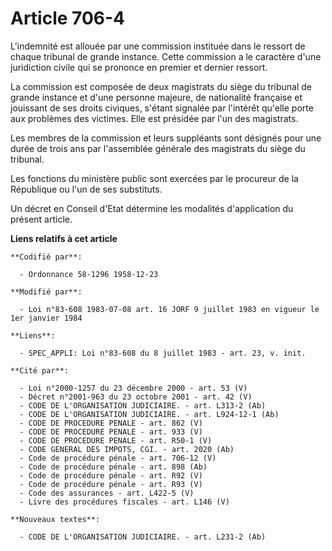 # Article 706-4

L'indemnité est allouée par une commission instituée dans le ressort de chaque tribunal de grande instance. Cette commission
a le caractère d'une juridiction civile qui se prononce en premier et dernier ressort.

La commission est composée de deux magistrats du siège du tribunal de grande instance et d'une personne majeure, de
nationalité française et jouissant de ses droits civiques, s'étant signalée par l'intérêt qu'elle porte aux problèmes des
victimes. Elle est présidée par l'un des magistrats.

Les membres de la commission et leurs suppléants sont désignés pour une durée de trois ans par l'assemblée générale des
magistrats du siège du tribunal.

Les fonctions du ministère public sont exercées par le procureur de la République ou l'un de ses substituts.

Un décret en Conseil d'Etat détermine les modalités d'application du présent article.

**Liens relatifs à cet article**

	**Codifié par**:

	  - Ordonnance 58-1296 1958-12-23

	**Modifié par**:

	  - Loi n°83-608 1983-07-08 art. 16 JORF 9 juillet 1983 en vigueur le 1er janvier 1984

	**Liens**:

	  - SPEC_APPLI: Loi n°83-608 du 8 juillet 1983 - art. 23, v. init.

	**Cité par**:

	  - Loi n°2000-1257 du 23 décembre 2000 - art. 53 (V)
	  - Décret n°2001-963 du 23 octobre 2001 - art. 42 (V)
	  - CODE DE L'ORGANISATION JUDICIAIRE. - art. L313-2 (Ab)
	  - CODE DE L'ORGANISATION JUDICIAIRE. - art. L924-12-1 (Ab)
	  - CODE DE PROCEDURE PENALE - art. 862 (V)
	  - CODE DE PROCEDURE PENALE - art. 933 (V)
	  - CODE DE PROCEDURE PENALE - art. R50-1 (V)
	  - CODE GENERAL DES IMPOTS, CGI. - art. 2020 (Ab)
	  - Code de procédure pénale - art. 706-12 (V)
	  - Code de procédure pénale - art. 898 (Ab)
	  - Code de procédure pénale - art. R92 (V)
	  - Code de procédure pénale - art. R93 (V)
	  - Code des assurances - art. L422-5 (V)
	  - Livre des procédures fiscales - art. L146 (V)

	**Nouveaux textes**:

	  - CODE DE L'ORGANISATION JUDICIAIRE. - art. L231-2 (Ab)
